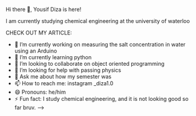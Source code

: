 Hi there 👋, Yousif Diza is here!

I am currently studying chemical engineering at the university of waterloo 

CHECK OUT MY ARTICLE:

- 🔭 I’m currently working on measuring the salt concentration in water using an Arduino
- 🌱 I’m currently learning python
- 👯 I’m looking to collaborate on object oriented programming
- 🤔 I’m looking for help with passing physics
- 💬 Ask me about how my semester was
- 📫 How to reach me: instagram _diza1.0
- 😄 Pronouns: he/him
- ⚡ Fun fact: I study chemical engineering, and it is not looking good so far bruv.
-->
